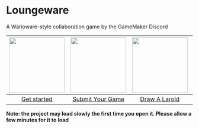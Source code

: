 # Loungeware
A Warioware-style collaboration game by the GameMaker Discord

| <a href="https://github.com/spacebake/Loungeware/wiki"><img src="https://cdn.discordapp.com/attachments/683800414637785149/863748052283293696/unknown.png" height=150></a> | <a href="https://github.com/spacebake/Loungeware/wiki/Submit-Your-Game"><img src="https://cdn.discordapp.com/attachments/683800414637785149/863749982170513408/Git_icon.svg.png" height=150></a> | <a href="https://github.com/spacebake/Loungeware/wiki/Draw-A-Larold"><img src="https://cdn.discordapp.com/attachments/862782323728318529/874769712406470726/largefilled.png" height="150"></a> | <a href="https://discord.gg/97asHuUs2P"><img src="https://cdn.discordapp.com/attachments/855207226569392181/877376927785164880/Untitled-20.png" height="150"></a> |
| :--: | :--: | :--: | :--: |
| [Get started](https://github.com/spacebake/Loungeware/wiki) | [Submit Your Game](https://github.com/spacebake/Loungeware/wiki/Submit-Your-Game) | [Draw A Larold](https://github.com/spacebake/Loungeware/wiki/Draw-A-Larold) | [Join the Discord](https://discord.gg/97asHuUs2P) |

**Note: the project may load slowly the first time you open it. Please allow a few minutes for it to load**
